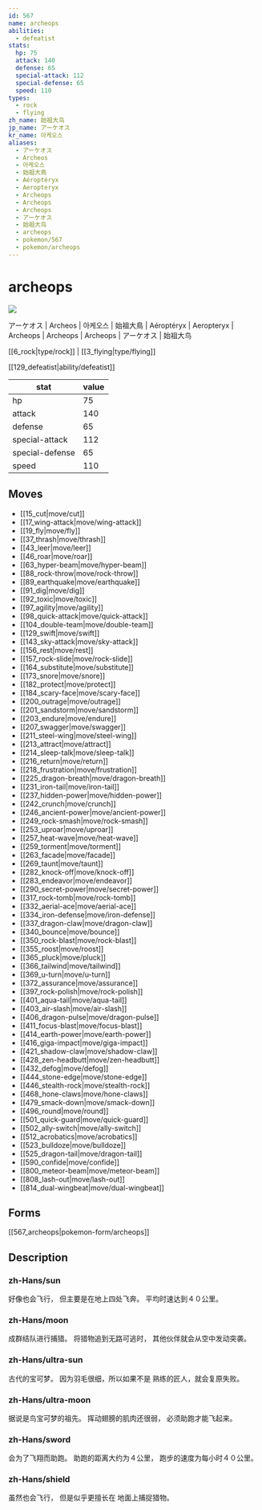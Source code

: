 ```yaml
---
id: 567
name: archeops
abilities:
  - defeatist
stats:
  hp: 75
  attack: 140
  defense: 65
  special-attack: 112
  special-defense: 65
  speed: 110
types:
  - rock
  - flying
zh_name: 始祖大鸟
jp_name: アーケオス
kr_name: 아케오스
aliases:
  - アーケオス
  - Archeos
  - 아케오스
  - 始祖大鳥
  - Aéroptéryx
  - Aeropteryx
  - Archeops
  - Archeops
  - Archeops
  - アーケオス
  - 始祖大鸟
  - archeops
  - pokemon/567
  - pokemon/archeops
---
```

# archeops

![](https://raw.githubusercontent.com/PokeAPI/sprites/master/sprites/pokemon/567.png)

アーケオス | Archeos | 아케오스 | 始祖大鳥 | Aéroptéryx | Aeropteryx | Archeops | Archeops | Archeops | アーケオス | 始祖大鸟

[[6_rock|type/rock]] | [[3_flying|type/flying]]

[[129_defeatist|ability/defeatist]]

|stat|value|
|---|---|
|hp|75|
|attack|140|
|defense|65|
|special-attack|112|
|special-defense|65|
|speed|110|


## Moves

- [[15_cut|move/cut]]
- [[17_wing-attack|move/wing-attack]]
- [[19_fly|move/fly]]
- [[37_thrash|move/thrash]]
- [[43_leer|move/leer]]
- [[46_roar|move/roar]]
- [[63_hyper-beam|move/hyper-beam]]
- [[88_rock-throw|move/rock-throw]]
- [[89_earthquake|move/earthquake]]
- [[91_dig|move/dig]]
- [[92_toxic|move/toxic]]
- [[97_agility|move/agility]]
- [[98_quick-attack|move/quick-attack]]
- [[104_double-team|move/double-team]]
- [[129_swift|move/swift]]
- [[143_sky-attack|move/sky-attack]]
- [[156_rest|move/rest]]
- [[157_rock-slide|move/rock-slide]]
- [[164_substitute|move/substitute]]
- [[173_snore|move/snore]]
- [[182_protect|move/protect]]
- [[184_scary-face|move/scary-face]]
- [[200_outrage|move/outrage]]
- [[201_sandstorm|move/sandstorm]]
- [[203_endure|move/endure]]
- [[207_swagger|move/swagger]]
- [[211_steel-wing|move/steel-wing]]
- [[213_attract|move/attract]]
- [[214_sleep-talk|move/sleep-talk]]
- [[216_return|move/return]]
- [[218_frustration|move/frustration]]
- [[225_dragon-breath|move/dragon-breath]]
- [[231_iron-tail|move/iron-tail]]
- [[237_hidden-power|move/hidden-power]]
- [[242_crunch|move/crunch]]
- [[246_ancient-power|move/ancient-power]]
- [[249_rock-smash|move/rock-smash]]
- [[253_uproar|move/uproar]]
- [[257_heat-wave|move/heat-wave]]
- [[259_torment|move/torment]]
- [[263_facade|move/facade]]
- [[269_taunt|move/taunt]]
- [[282_knock-off|move/knock-off]]
- [[283_endeavor|move/endeavor]]
- [[290_secret-power|move/secret-power]]
- [[317_rock-tomb|move/rock-tomb]]
- [[332_aerial-ace|move/aerial-ace]]
- [[334_iron-defense|move/iron-defense]]
- [[337_dragon-claw|move/dragon-claw]]
- [[340_bounce|move/bounce]]
- [[350_rock-blast|move/rock-blast]]
- [[355_roost|move/roost]]
- [[365_pluck|move/pluck]]
- [[366_tailwind|move/tailwind]]
- [[369_u-turn|move/u-turn]]
- [[372_assurance|move/assurance]]
- [[397_rock-polish|move/rock-polish]]
- [[401_aqua-tail|move/aqua-tail]]
- [[403_air-slash|move/air-slash]]
- [[406_dragon-pulse|move/dragon-pulse]]
- [[411_focus-blast|move/focus-blast]]
- [[414_earth-power|move/earth-power]]
- [[416_giga-impact|move/giga-impact]]
- [[421_shadow-claw|move/shadow-claw]]
- [[428_zen-headbutt|move/zen-headbutt]]
- [[432_defog|move/defog]]
- [[444_stone-edge|move/stone-edge]]
- [[446_stealth-rock|move/stealth-rock]]
- [[468_hone-claws|move/hone-claws]]
- [[479_smack-down|move/smack-down]]
- [[496_round|move/round]]
- [[501_quick-guard|move/quick-guard]]
- [[502_ally-switch|move/ally-switch]]
- [[512_acrobatics|move/acrobatics]]
- [[523_bulldoze|move/bulldoze]]
- [[525_dragon-tail|move/dragon-tail]]
- [[590_confide|move/confide]]
- [[800_meteor-beam|move/meteor-beam]]
- [[808_lash-out|move/lash-out]]
- [[814_dual-wingbeat|move/dual-wingbeat]]

## Forms



[[567_archeops|pokemon-form/archeops]]

## Description

### zh-Hans/sun

好像也会飞行，
但主要是在地上四处飞奔。
平均时速达到４０公里。

### zh-Hans/moon

成群结队进行捕猎。
将猎物追到无路可逃时，
其他伙伴就会从空中发动突袭。

### zh-Hans/ultra-sun

古代的宝可梦。
因为羽毛很细，所以如果不是
熟练的匠人，就会复原失败。

### zh-Hans/ultra-moon

据说是鸟宝可梦的祖先。
挥动翅膀的肌肉还很弱，
必须助跑才能飞起来。

### zh-Hans/sword

会为了飞翔而助跑。
助跑的距离大约为４公里，
跑步的速度为每小时４０公里。

### zh-Hans/shield

虽然也会飞行，
但是似乎更擅长在
地面上捕捉猎物。

